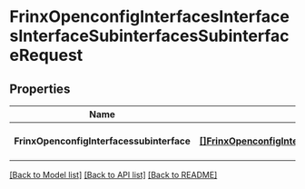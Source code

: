 # FrinxOpenconfigInterfacesInterfacesInterfaceSubinterfacesSubinterfaceRequest

## Properties
Name | Type | Description | Notes
------------ | ------------- | ------------- | -------------
**FrinxOpenconfigInterfacessubinterface** | [**[]FrinxOpenconfigInterfacesInterfacesInterfaceSubinterfacesSubinterface**](frinx.openconfig.interfaces.interfaces.interface.subinterfaces.Subinterface.md) |  | [optional] [default to null]

[[Back to Model list]](../README.md#documentation-for-models) [[Back to API list]](../README.md#documentation-for-api-endpoints) [[Back to README]](../README.md)



